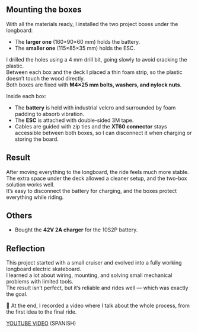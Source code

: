 ## Mounting the boxes
With all the materials ready, I installed the two project boxes under the longboard:
- The **larger one** (160×90×60 mm) holds the battery.
- The **smaller one** (115×85×35 mm) holds the ESC.

I drilled the holes using a 4 mm drill bit, going slowly to avoid cracking the plastic.  
Between each box and the deck I placed a thin foam strip, so the plastic doesn’t touch the wood directly.  
Both boxes are fixed with **M4×25 mm bolts, washers, and nylock nuts**.

Inside each box:
- The **battery** is held with industrial velcro and surrounded by foam padding to absorb vibration.  
- The **ESC** is attached with double-sided 3M tape.  
- Cables are guided with zip ties and the **XT60 connector** stays accessible between both boxes, so I can disconnect it when charging or storing the board.

## Result
After moving everything to the longboard, the ride feels much more stable.  
The extra space under the deck allowed a cleaner setup, and the two-box solution works well.  
It’s easy to disconnect the battery for charging, and the boxes protect everything while riding.

## Others
- Bought the **42V 2A charger** for the 10S2P battery.  

## Reflection
This project started with a small cruiser and evolved into a fully working longboard electric skateboard.  
I learned a lot about wiring, mounting, and solving small mechanical problems with limited tools.  
The result isn’t perfect, but it’s reliable and rides well — which was exactly the goal.

🎥 At the end, I recorded a video where I talk about the whole process, from the first idea to the final ride.

[YOUTUBE VIDEO](https://youtu.be/h1pzZBqLyHg) (SPANISH)

